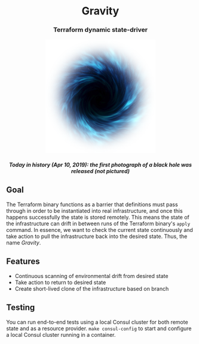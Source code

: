 <h1 align="center" style="border-bottom: none;">Gravity</h1>
<h3 align="center">Terraform dynamic state-driver</h3>

<p align="center">
  <img src="./assets/blackhole.png"/>
  <h5 align="center">Today in history (Apr 10, 2019): the first photograph of a black hole was released (not pictured)</h5>
</p>

## Goal

The Terraform binary functions as a barrier that definitions must pass through
in order to be instantiated into real infrastructure, and once this happens
successfully the state is stored remotely. This means the state of the
infrastructure can drift in between runs of the Terraform binary's `apply`
command. In essence, we want to check the current state continuously and take
action to pull the infrastructure back into the desired state. Thus, the name
_Gravity_.

## Features

- Continuous scanning of environmental drift from desired state
- Take action to return to desired state
- Create short-lived clone of the infrastructure based on branch

## Testing

You can run end-to-end tests using a local Consul cluster for both remote state and as a resource provider. `make consul-config` to start and configure a local Consul cluster running in a container.
